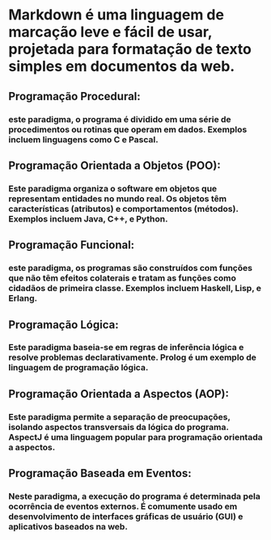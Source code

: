# Markdown é uma linguagem de marcação leve e fácil de usar, projetada para formatação de texto simples em documentos da web.
##  Programação Procedural:
### este paradigma, o programa é dividido em uma série de procedimentos ou rotinas que operam em dados. Exemplos incluem linguagens como C e Pascal.
## Programação Orientada a Objetos (POO):
### Este paradigma organiza o software em objetos que representam entidades no mundo real. Os objetos têm características (atributos) e comportamentos (métodos). Exemplos incluem Java, C++, e Python.
## Programação Funcional:
### este paradigma, os programas são construídos com funções que não têm efeitos colaterais e tratam as funções como cidadãos de primeira classe. Exemplos incluem Haskell, Lisp, e Erlang.
## Programação Lógica:
### Este paradigma baseia-se em regras de inferência lógica e resolve problemas declarativamente. Prolog é um exemplo de linguagem de programação lógica.
## Programação Orientada a Aspectos (AOP):
### Este paradigma permite a separação de preocupações, isolando aspectos transversais da lógica do programa. AspectJ é uma linguagem popular para programação orientada a aspectos.
## Programação Baseada em Eventos:
### Neste paradigma, a execução do programa é determinada pela ocorrência de eventos externos. É comumente usado em desenvolvimento de interfaces gráficas de usuário (GUI) e aplicativos baseados na web.